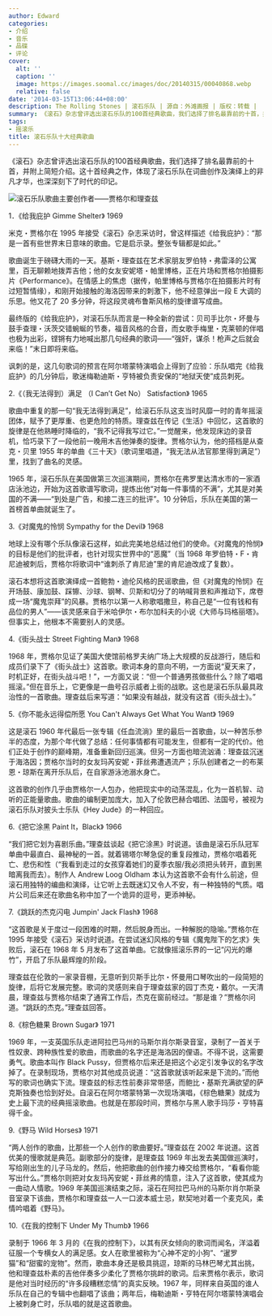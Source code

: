 ```yaml
---
author: Edward
categories:
- 介绍
- 音乐
- 品碟
- 评论
cover:
  alt: ''
  caption: ''
  image: https://images.soomal.cc/images/doc/20140315/00040868.webp
  relative: false
date: '2014-03-15T13:06:44+08:00'
description: The Rolling Stones | 滚石乐队 | 源自：外滩画报 | 版权：转载 |  平均/总评分：09.85/128
summary: 《滚石》杂志曾评选出滚石乐队的100首经典歌曲，我们选择了排名最靠前的十首，并附上简短介绍。这十首经典之作，体现了滚石乐队在词曲创作及演绎上的非凡才华，也深深刻下了时代的印记。
tags:
- 摇滚乐
title: 滚石乐队十大经典歌曲
---
```


《滚石》杂志曾评选出滚石乐队的100首经典歌曲，我们选择了排名最靠前的十首，并附上简短介绍。这十首经典之作，体现了滚石乐队在词曲创作及演绎上的非凡才华，也深深刻下了时代的印记。

![滚石乐队歌曲主要创作者――贾格尔和理查兹](https://images.soomal.cc/images/doc/20140315/00040867.webp)





1．《给我庇护 Gimme Shelter》 1969

米克・贾格尔在 1995 年接受《滚石》杂志采访时，曾这样描述《给我庇护》：“那是一首有些世界末日意味的歌曲。它是启示录。整张专辑都是如此。”

歌曲诞生于磅礴大雨的一天。基斯・理查兹在艺术家朋友罗伯特・弗雷泽的公寓里，百无聊赖地拨弄吉他；他的女友安妮塔・帕里博格，正在片场和贾格尔拍摄影片《Performance》。在情感上的焦虑（据传，帕里博格与贾格尔在拍摄影片时有过短暂情缘），和刚开始接触的海洛因带来的刺激下，他不经意弹出一段 E 大调的乐思。他又花了 20 多分钟，将这段灵魂布鲁斯风格的旋律谱写成曲。

最终版的《给我庇护》，对滚石乐队而言是一种全新的尝试：贝司手比尔・坏曼与鼓手查理・沃茨交错蜿蜒的节奏，福音风格的合音，而女歌手梅里・克莱顿的伴唱也极为出彩，铿锵有力地喊出那几句经典的歌词――“强奸，谋杀！枪声之后就会来临！”末日即将来临。

讽刺的是，这几句歌词的预言在阿尔塔蒙特演唱会上得到了应验：乐队唱完《给我庇护》的几分钟后，歌迷梅勒迪斯・亨特被负责安保的“地狱天使”成员刺死。

2.《（我无法得到）满足 （I Can’t Get No） Satisfaction》 1965

歌曲中重复的那一句“我无法得到满足”，给滚石乐队这支当时风靡一时的青年摇滚团体，赋予了更厚重、也更危险的特质。理查兹在传记《生活》中回忆，这首歌的旋律是在他熟睡时降临的，“我不记得我写过它。”一觉醒来，他发现床边的录音机，恰巧录下了一段他前一晚用木吉他弹奏的旋律。贾格尔认为，他的搭档是从查克・贝里 1955 年的单曲《三十天》（歌词里唱道，“我无法从法官那里得到满足”）里，找到了曲名的灵感。

1965 年，滚石乐队在美国做第三次巡演期间，贾格尔在弗罗里达清水市的一家酒店泳池边，开始为这首歌谱写歌词，提炼出他“对每一件事情的不满”，尤其是对美国的不满――“到处是广告，和接二连三的批评”。10 分钟后，乐队在美国的第一首榜首单曲就诞生了。

3.《对魔鬼的怜悯 Sympathy for the Devil》 1968

地球上没有哪个乐队像滚石这样，如此完美地总结过他们的使命。《对魔鬼的怜悯》的目标是他们的批评者，也针对现实世界中的“恶魔”（当 1968 年罗伯特・F・肯尼迪被刺后，贾格尔将歌词中“谁刺杀了肯尼迪”里的肯尼迪改成了复数）。

滚石本想将这首歌演绎成一首鲍勃・迪伦风格的民谣歌曲，但《对魔鬼的怜悯》在开场鼓、康加鼓、踩镲、沙球、钢琴、贝斯和切分了的呐喊背景和声推动下，席卷成一场“魔鬼崇拜”的风暴。贾格尔以第一人称歌唱撒旦，称自己是“一位有钱和有品位的男人”――该灵感来自于米哈伊尔・布尔加科夫的小说《大师与玛格丽塔》。但事实上，他根本不需要别人的灵感。

4.《街头战士 Street Fighting Man》 1968

1968 年，贾格尔见证了美国大使馆前格罗夫纳广场上大规模的反战游行，随后和成员们录下了《街头战士》这首歌。歌词本身的意向不明，一方面说“夏天来了，时机正好，在街头战斗吧！”，一方面又说：“但一个普通男孩做些什么？除了唱唱摇滚。”但在音乐上，它更像是一曲号召示威者上街的战歌。这也是滚石乐队最具政治性的一首歌曲。理查兹后来写道：“如果没有越战，就没有这首《街头战士》。”

5.《你不能永远得偿所愿 You Can't Always Get What You Want》 1969

这是滚石 1960 年代最后一张专辑《任血流淌》里的最后一首歌曲，以一种苦乐参半的态度，为那个年代做了总结：任何事情都有可能发生，但都有一定的代价。他们正处于创作的巅峰期，准备重新回归巡演。但另一方面也暗流汹涌：理查兹沉迷于海洛因；贾格尔当时的女友玛芮安妮・菲丝弗遭遇流产；乐队创建者之一的布莱恩・琼斯在离开乐队后，在自家游泳池溺水身亡。

这首歌的创作几乎由贾格尔一人包办，他把现实中的动荡混乱，化为一首机智、动听的正能量歌曲。歌曲的编制更加庞大，加入了伦敦巴赫合唱团、法国号，被视为滚石乐队对披头士乐队《Hey Jude》的一种回应。

6.《把它涂黑 Paint It，Black》 1966

“我们把它划为喜剧乐曲。”理查兹谈起《把它涂黑》时说道。该曲是滚石乐队冠军单曲中最直白、最神秘的一首。就着锡塔尔琴急促的重复段推动，贾格尔唱着死亡、悲伤和性（“我看到走过的女孩穿着她们的夏季衣服/我必须把头转开，直到黑暗离我而去）。制作人 Andrew Loog Oldham 本认为这首歌不会有什么前途，但滚石用独特的编曲和演绎，让它听上去既迷幻又令人不安，有一种独特的气质。唱片公司后来还在歌曲名称中加了一个诡异的逗号，更添神秘。

7.《跳跃的杰克闪电 Jumpin' Jack Flash》 1968

“这首歌是关于度过一段困难的时期，然后脱身而出。一种解脱的隐喻。”贾格尔在 1995 年接受《滚石》采访时说道。在尝试迷幻风格的专辑《魔鬼陛下的乞求》失败后，滚石在 1968 年 5 月发布了这首单曲。它就像摇滚乐界的一记“闪光的爆竹”，开启了乐队最辉煌的阶段。

理查兹在伦敦的一家录音棚，无意听到贝斯手比尔・怀曼用口琴吹出的一段简短的旋律，后将它发展完整。歌词的灵感则来自于理查兹家的园丁杰克・戴尔。一天清晨，理查兹与贾格尔结束了通宵工作后，杰克在窗前经过。“那是谁？”贾格尔问道。“跳跃的杰克。”理查兹回答。

8.《棕色糖果 Brown Sugar》 1971

1969 年，一支英国乐队走进阿拉巴马州的马斯尔肖尔斯录音室，录制了一首关于性奴隶、跨种族性爱的歌曲，而歌曲的名字还是海洛因的俚语。不得不说，这需要勇气。歌曲本叫作 Black Pussy，但贾格尔后来还是把这个必定引发争议的名字改掉了。在录制现场，贾格尔对其他成员说道：“这首歌就该听起来是下流的。”而他写的歌词也确实下流。理查兹的标志性前奏非常带感，而鲍比・基斯充满欲望的萨克斯独奏也恰到好处。自滚石在阿尔塔蒙特第一次现场演唱，《棕色糖果》就成为史上最下流的经典摇滚歌曲。也就是在那段时间，贾格尔与黑人歌手玛莎・亨特喜得千金。

9.《野马 Wild Horses》 1971

“两人创作的歌曲，比那些一个人创作的歌曲要好。”理查兹在 2002 年说道。这首优美的慢歌就是典范。副歌部分的旋律，是理查兹 1969 年出发去美国做巡演时，写给刚出生的儿子马龙的。然后，他把歌曲的创作接力棒交给贾格尔，“看看你能写出什么。”贾格尔则把对女友玛芮安妮・菲丝弗的情意，注入了这首歌，使其成为一曲动人情歌。1969 年美国巡演结束之际，滚石在阿拉巴马州的马斯尔肖尔斯录音室录下该曲，贾格尔和理查兹一人一口波本威士忌，默契地对着一个麦克风，柔情吟唱着《野马》。

10.《在我的控制下 Under My Thumb》 1966

录制于 1966 年 3 月的《在我的控制下》，以其有厌女倾向的歌词而闻名，洋溢着征服一个专横女人的满足感。女人在歌里被称为“心神不定的小狗”、“暹罗猫”和“甜蜜的宠物”。然而，歌曲本身还是极具挑逗，琼斯的马林巴琴尤其出挑，他和理查兹朴素的吉他伴奏多少柔化了贾格尔挑衅的歌词。后来贾格尔表示，歌词是他对当时经历的“许多段糟糕恋情”的真实反映。1967 年，同样来自英国的谁人乐队在自己的专辑中也翻唱了该曲；两年后，梅勒迪斯・亨特在阿尔塔蒙特演唱会上被刺身亡时，乐队唱的就是这首歌曲。